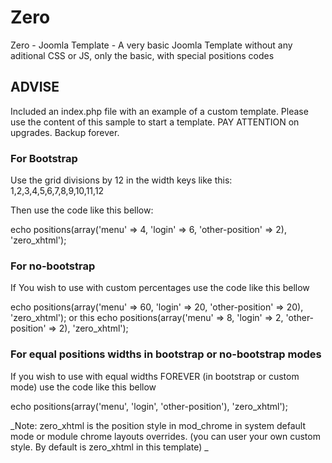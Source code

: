 # Zero
Zero - Joomla Template - A very basic Joomla Template without any aditional CSS or JS, only the basic, with special positions codes

## ADVISE
Included an index.php file with an example of a custom template. Please use the content of this sample to start a template.
PAY ATTENTION on upgrades. Backup forever.

### For Bootstrap
Use the grid divisions by 12 in the width keys like this: 1,2,3,4,5,6,7,8,9,10,11,12

Then use the code like this bellow:

echo positions(array('menu' => 4, 'login' => 6, 'other-position' => 2), 'zero_xhtml');

### For no-bootstrap
If You wish to use with custom percentages use the code like this bellow

echo positions(array('menu' => 60, 'login' => 20, 'other-position' => 20), 'zero_xhtml');
or this
echo positions(array('menu' => 8, 'login' => 2, 'other-position' => 2), 'zero_xhtml');

### For equal positions widths in bootstrap or no-bootstrap modes
If you wish to use with equal widths FOREVER (in bootstrap or custom mode) use the code like this bellow

echo positions(array('menu', 'login', 'other-position'), 'zero_xhtml');

_Note: zero_xhtml is the position style in mod_chrome in system default mode or module chrome layouts overrides. (you can user your own custom style. By default is zero_xhtml in this template)
_

